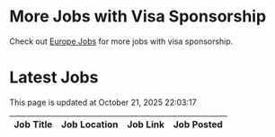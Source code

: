 # More Jobs with Visa Sponsorship

Check out [Europe Jobs](https://github.com/sureshparimi/europejobs#latest-jobs) for more jobs with visa sponsorship.

# Latest Jobs

This page is updated at October 21, 2025 22:03:17

| Job Title | Job Location | Job Link | Job Posted |
| --- | --- | --- | --- |
